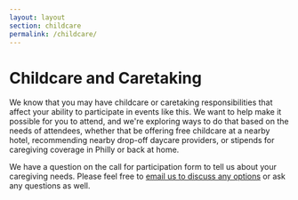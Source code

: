 ```yaml
---
layout: layout
section: childcare
permalink: /childcare/
---
```


# Childcare and Caretaking

We know that you may have childcare or caretaking responsibilities that affect your ability to participate in events like this. We want to help make it possible for you to attend, and we're exploring ways to do that based on the needs of attendees, whether that be offering free childcare at a nearby hotel, recommending nearby drop-off daycare providers, or stipends for caregiving coverage in Philly or back at home.

We have a question on the call for participation form to tell us about your caregiving needs. Please feel free to [email us to discuss any options](srccon@opennews.org) or ask any questions as well.
